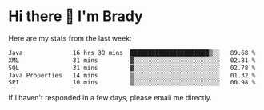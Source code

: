 # Hi there 👋 I'm Brady

Here are my stats from the last week:
<!--START_SECTION:waka-->

```txt
Java              16 hrs 39 mins  ██████████████████████▒░░   89.68 %
XML               31 mins         ▓░░░░░░░░░░░░░░░░░░░░░░░░   02.81 %
SQL               31 mins         ▓░░░░░░░░░░░░░░░░░░░░░░░░   02.78 %
Java Properties   14 mins         ▒░░░░░░░░░░░░░░░░░░░░░░░░   01.32 %
SPI               10 mins         ▒░░░░░░░░░░░░░░░░░░░░░░░░   00.98 %
```

<!--END_SECTION:waka-->

If I haven't responded in a few days, please email me directly. 
